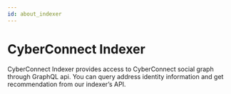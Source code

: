 ```yaml
---
id: about_indexer
---
```


# CyberConnect Indexer

CyberConnect Indexer provides access to CyberConnect social graph through GraphQL api. You can query address identity information and get recommendation from our indexer’s API.

